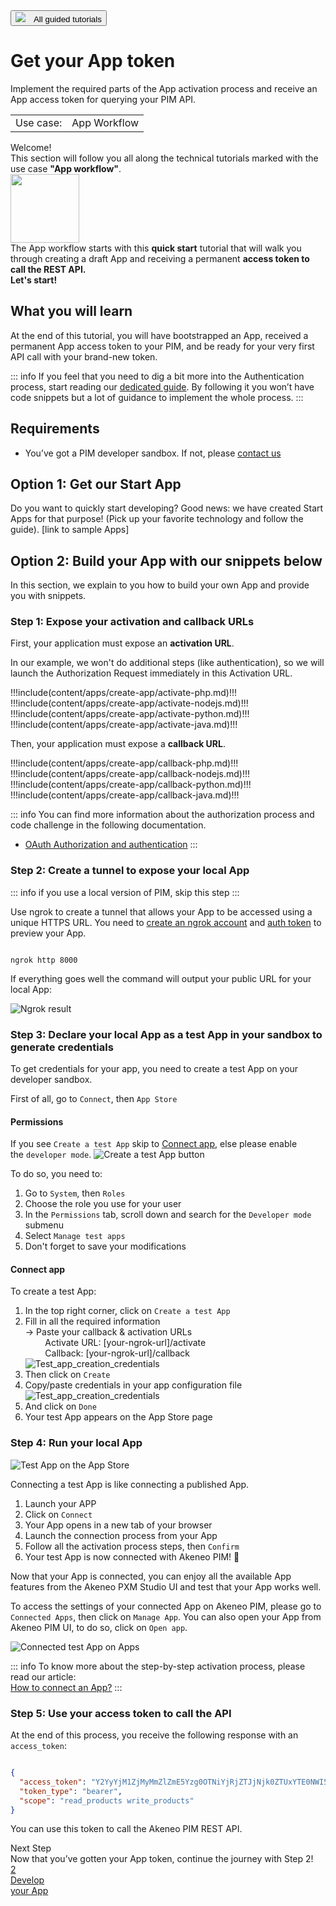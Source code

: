 <a href="/tutorials/homepage.html" class="back-button">
   <button>
      <img src="/img/icons/icon--arrow-back.svg" style="margin-right: 10px;">
      All guided tutorials
   </button>
</a>

# Get your App token

Implement the required parts of the App activation process and receive an App access token for querying your PIM API.

<table class="tag-container-xs">
    <tr>
        <td>Use case:</td>
        <td>
            <div class="tag-not-selectable">
                <div class="tag-color tag-color-light-blue"></div>
                <div class="tag-label">App Workflow</div>
            </div>
        </td>
    </tr>
</table>

<div class="block-welcome">
    <div class="block-welcome-title">Welcome!</div>
    <div class="block-welcome-row">
        <div class="block-welcome-text">
            This section will follow you all along the technical tutorials
            marked with the use case <b>"App workflow"</b>.
        </div>
        <img src="../../img/illustrations/illus--Attributegroup.svg" width="110px" class="hidden-xs">
    </div>
    <div class="block-welcome-text">
         The App workflow starts with this <b>quick start</b> tutorial that will walk you
         through creating a draft App and receiving a permanent <b>access token to call the REST API.</b>
    </div>
    <div class="block-welcome-text">
        <b>Let's start!</b>
    </div>
</div>

## What you will learn
At the end of this tutorial, you will have bootstrapped an App, received a permanent App access token to your PIM,
and be ready for your very first API call with your brand-new token.

::: info
If you feel that you need to dig a bit more into the Authentication process, start reading our
[dedicated guide](/apps/authentication-and-authorization.html#oauth-20). By following it you won’t have
code snippets but a lot of guidance to implement the whole process.
:::

## Requirements

- You’ve got a PIM developer sandbox. If not, please [contact us](https://www.akeneo.com/contact/)

## Option 1: Get our Start App

Do you want to quickly start developing? Good news: we have created Start Apps for that purpose!
(Pick up your favorite technology and follow the guide). [link to sample Apps]

## Option 2: Build your App with our snippets below

In this section, we explain to you how to build your own App and provide you with snippets.

### Step 1: Expose your activation and callback URLs

First, your application must expose an **activation URL**.

In our example, we won't do additional steps (like authentication), so we will launch the Authorization Request immediately in this Activation URL.

!!!include(content/apps/create-app/activate-php.md)!!!
!!!include(content/apps/create-app/activate-nodejs.md)!!!
!!!include(content/apps/create-app/activate-python.md)!!!
!!!include(content/apps/create-app/activate-java.md)!!!

Then, your application must expose a **callback URL**.

!!!include(content/apps/create-app/callback-php.md)!!!
!!!include(content/apps/create-app/callback-nodejs.md)!!!
!!!include(content/apps/create-app/callback-python.md)!!!
!!!include(content/apps/create-app/callback-java.md)!!!


::: info
You can find more information about the authorization process and code challenge in the following documentation. 
- [OAuth Authorization and authentication](/apps/authentication-and-authorization.html#)
:::

### Step 2: Create a tunnel to expose your local App

::: info
if you use a local version of PIM, skip this step
:::

Use ngrok to create a tunnel that allows your App to be accessed using a unique HTTPS URL.
You need to [create an ngrok account](https://ngrok.com/) and [auth token](https://dashboard.ngrok.com/auth/your-authtoken) to preview your App.

```shell

ngrok http 8000
```

If everything goes well the command will output your public URL for your local App:

![Ngrok result](../../img/apps/app-ngrok-result.png)

### Step 3: Declare your local App as a test App in your sandbox to generate credentials

To get credentials for your app, you need to create a test App on your developer sandbox.

First of all, go to `Connect`, then `App Store`

#### Permissions

If you see `Create a test App` skip to [Connect app](#connect-app), else please enable the `developer mode`.
![Create a test App button](../../img/apps/create-a-test-app-button.png)

To do so, you need to:
1. Go to `System`, then `Roles`
2. Choose the role you use for your user
3. In the `Permissions` tab, scroll down and search for the `Developer mode` submenu
4. Select `Manage test apps`
5. Don't forget to save your modifications

#### Connect app

To create a test App:
1. In the top right corner, click on `Create a test App`
2. Fill in all the required information<br />
   &rarr; Paste your callback & activation URLs<br />
   &nbsp;&nbsp;&nbsp;&nbsp;&nbsp;&nbsp;&nbsp;&nbsp;Activate URL: [your-ngrok-url]/activate<br />
   &nbsp;&nbsp;&nbsp;&nbsp;&nbsp;&nbsp;&nbsp;&nbsp;Callback: [your-ngrok-url]/callback
      ![Test_app_creation_credentials](../../img/apps/test-app-creation-info.png)
3. Then click on `Create`
4. Copy/paste credentials in your app configuration file
   ![Test_app_creation_credentials](../../img/apps/test-app-creation-credentials.png)
5. And click on `Done`
6. Your test App appears on the App Store page


### Step 4: Run your local App

![Test App on the App Store](../../img/apps/marketplace-with-test-app.png)

Connecting a test App is like connecting a published App. 

1. Launch your APP
2. Click on `Connect`
3. Your App opens in a new tab of your browser
4. Launch the connection process from your App
5. Follow all the activation process steps, then `Confirm`
6. Your test App is now connected with Akeneo PIM! 🔗

Now that your App is connected, you can enjoy all the available App features from the Akeneo PXM Studio UI and test that your App works well. 

To access the settings of your connected App on Akeneo PIM, please go to `Connected Apps`, then click on `Manage App`. 
You can also open your App from Akeneo PIM UI, to do so, click on `Open app`. 

![Connected test App on Apps](../../img/apps/connected-test-app.png)

::: info
To know more about the step-by-step activation process, please read our article:  
[How to connect an App?](https://help.akeneo.com/pim/serenity/articles/how-to-connect-my-pim-with-apps.html#how-to-connect-an-app)
:::

### Step 5: Use your access token to call the API

At the end of this process, you receive the following response with an `access_token`:

```json

{
  "access_token": "Y2YyYjM1ZjMyMmZlZmE5Yzg0OTNiYjRjZTJjNjk0ZTUxYTE0NWI5Zm",
  "token_type": "bearer",
  "scope": "read_products write_products"
}
```

You can use this token to call the Akeneo PIM REST API.

<div class="block-next-steps block-next-steps-main">
    <div class="block-next-steps-title">Next Step</div>
    <div class="block-next-steps-text">Now that you’ve gotten your App token, continue the journey with Step 2!</div>
    <a href="/tutorials/how-to-retrieve-pim-structure.html" class="next-steps-button next-steps-button-smaller">
        <div class="next-steps-button-number">2</div>
        <div class="next-steps-button-text">
            Develop<br>
            your App
        </div>
   </a>
</div>
